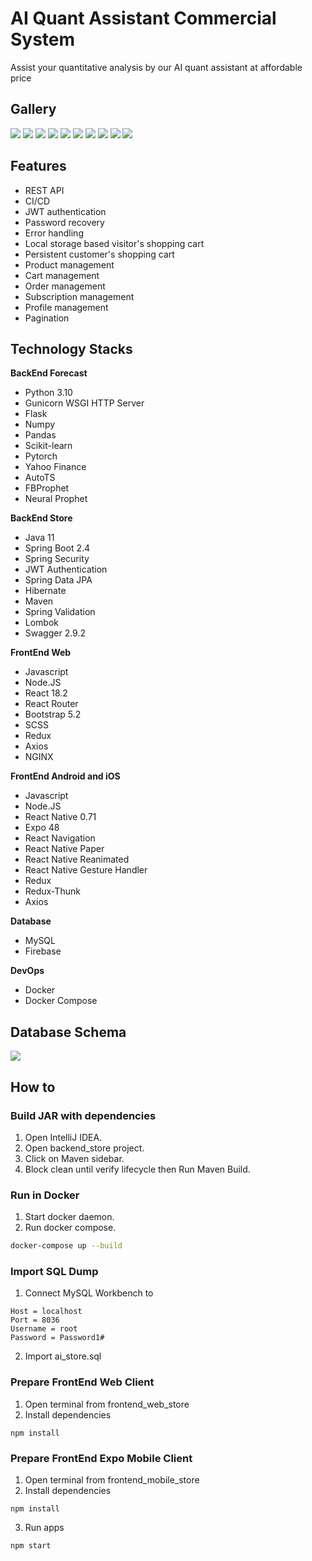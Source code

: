 # AI Quant Assistant Commercial System

Assist your quantitative analysis by our AI quant assistant at affordable price

## Gallery

![](https://github.com/ghiffaryr/AIQuantAssistant/raw/main/docs/Gallery/frontend_web_home_page.png)
![](https://github.com/ghiffaryr/AIQuantAssistant/raw/main/docs/Gallery/frontend_web_category_page.png)
![](https://github.com/ghiffaryr/AIQuantAssistant/raw/main/docs/Gallery/frontend_web_category_page_management.png)
![](https://github.com/ghiffaryr/AIQuantAssistant/raw/main/docs/Gallery/frontend_web_product_page.png)
![](https://github.com/ghiffaryr/AIQuantAssistant/raw/main/docs/Gallery/frontend_web_product_page_management.png)
![](https://github.com/ghiffaryr/AIQuantAssistant/raw/main/docs/Gallery/frontend_web_cart_page.png)
![](https://github.com/ghiffaryr/AIQuantAssistant/raw/main/docs/Gallery/frontend_web_order_page.png)
![](https://github.com/ghiffaryr/AIQuantAssistant/raw/main/docs/Gallery/frontend_web_order_page_management.png)
![](https://github.com/ghiffaryr/AIQuantAssistant/raw/main/docs/Gallery/frontend_web_subscription_prediction.png)
![](https://github.com/ghiffaryr/AIQuantAssistant/raw/main/docs/Gallery/frontend_web_profile_page.png)

## Features

- REST API
- CI/CD
- JWT authentication
- Password recovery
- Error handling
- Local storage based visitor's shopping cart
- Persistent customer's shopping cart
- Product management
- Cart management
- Order management
- Subscription management
- Profile management
- Pagination

## Technology Stacks

**BackEnd Forecast**

- Python 3.10
- Gunicorn WSGI HTTP Server
- Flask
- Numpy
- Pandas
- Scikit-learn
- Pytorch
- Yahoo Finance
- AutoTS
- FBProphet
- Neural Prophet

**BackEnd Store**

- Java 11
- Spring Boot 2.4
- Spring Security
- JWT Authentication
- Spring Data JPA
- Hibernate
- Maven
- Spring Validation
- Lombok
- Swagger 2.9.2

**FrontEnd Web**

- Javascript
- Node.JS
- React 18.2
- React Router
- Bootstrap 5.2
- SCSS
- Redux
- Axios
- NGINX

**FrontEnd Android and iOS**

- Javascript
- Node.JS
- React Native 0.71
- Expo 48
- React Navigation
- React Native Paper
- React Native Reanimated
- React Native Gesture Handler
- Redux
- Redux-Thunk
- Axios

**Database**

- MySQL
- Firebase

**DevOps**

- Docker
- Docker Compose

## Database Schema

![](https://github.com/ghiffaryr/AIQuantAssistant/raw/main/docs/ERD/ERD.bmp)

## How to

### Build JAR with dependencies

1. Open IntelliJ IDEA.
2. Open backend_store project.
3. Click on Maven sidebar.
4. Block clean until verify lifecycle then Run Maven Build.

### Run in Docker

1. Start docker daemon.
2. Run docker compose.

```bash
docker-compose up --build
```

### Import SQL Dump

1. Connect MySQL Workbench to

```
Host = localhost
Port = 8036
Username = root
Password = Password1#
```

2. Import ai_store.sql

### Prepare FrontEnd Web Client

1. Open terminal from frontend_web_store
2. Install dependencies

```
npm install
```

### Prepare FrontEnd Expo Mobile Client

1. Open terminal from frontend_mobile_store
2. Install dependencies

```
npm install
```

3. Run apps

```
npm start
```

